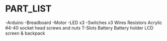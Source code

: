 # PART_LIST

-Arduino
-Breadboard
-Motor
-LED x3
-Switches x3
Wires
Resistors
Acrylic
#4-40 socket head screws and nuts
T-Slots
Battery
Battery holder
LCD screen & backpack